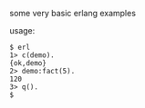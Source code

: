 some very basic erlang examples

usage:

```
$ erl
1> c(demo).
{ok,demo}
2> demo:fact(5).
120
3> q().
$
```
